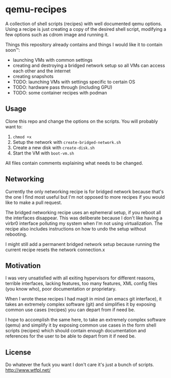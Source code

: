 # qemu-recipes

A collection of shell scripts (recipes) with well documented qemu options. 
Using a recipe is just creating a copy of the desired shell script, modifying
a few options such as cdrom image and running it.

Things this repository already contains and things I would like it to contain soon™:

- launching VMs with common settings
- creating and destroying a bridged network setup so all VMs can access each other and the internet
- creating snapshots
- TODO: launching VMs with settings specific to certain OS
- TODO: hardware pass through (including GPU)
- TODO: some container recipes with podman

## Usage

Clone this repo and change the options on the scripts. You will probably want to:

1. `chmod +x`
2. Setup the network with `create-bridged-network.sh`
3. Create a new disk with `create-disk.sh`
4. Start the VM with `boot-vm.sh`

All files contain comments explaining what needs to be changed.

## Networking

Currently the only networking recipe is for bridged network because that's the one I find most useful
but I'm not opposed to more recipes if you would like to make a pull request.

The bridged networking recipe uses an ephemeral setup, if you reboot all the interfaces disappear.
This was deliberate because I don't like having a virbr0 interface polluting my system when I'm not using
virtualization. The recipe also includes instructions on how to undo the setup without rebooting.

I might still add a permanent bridged network setup because running the current recipe resets the network
connection.x

## Motivation

I was very unsatisfied with all exiting hypervisors for different reasons, terrible interfaces, lacking features,
too many features, XML config files (you know who), poor documentation or proprietary.

When I wrote these recipes I had magit in mind (an emacs git interface), it takes an extremely
complex software (git) and simplifies it by exposing common use cases (recipes) you can depart from if need be.

I hope to accomplish the same here, to take an extremely complex software (qemu) and simplify it by
exposing common use cases in the form shell scripts (recipes) which should contain enough documentation and
references for the user to be able to depart from it if need be.

## License

Do whatever the fuck you want I don't care it's just a bunch of scripts.
http://www.wtfpl.net/
